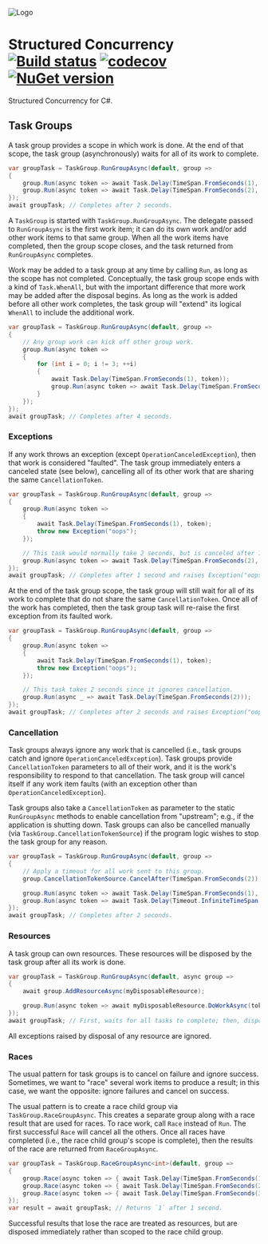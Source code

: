 ![Logo](src/icon.png)

# Structured Concurrency [![Build status](https://github.com/StephenCleary/StructuredConcurrency/workflows/Build/badge.svg)](https://github.com/StephenCleary/StructuredConcurrency/actions?query=workflow%3ABuild) [![codecov](https://codecov.io/gh/StephenCleary/StructuredConcurrency/branch/master/graph/badge.svg)](https://codecov.io/gh/StephenCleary/StructuredConcurrency) [![NuGet version](https://badge.fury.io/nu/Nito.StructuredConcurrency.svg)](https://www.nuget.org/packages/Nito.StructuredConcurrency)
Structured Concurrency for C#.

## Task Groups

A task group provides a scope in which work is done.
At the end of that scope, the task group (asynchronously) waits for all of its work to complete.

```C#
var groupTask = TaskGroup.RunGroupAsync(default, group =>
{
    group.Run(async token => await Task.Delay(TimeSpan.FromSeconds(1), token));
    group.Run(async token => await Task.Delay(TimeSpan.FromSeconds(2), token));
});
await groupTask; // Completes after 2 seconds.
```

A `TaskGroup` is started with `TaskGroup.RunGroupAsync`.
The delegate passed to `RunGroupAsync` is the first work item; it can do its own work and/or add other work items to that same group.
When all the work items have completed, then the group scope closes, and the task returned from `RunGroupAsync` completes.

Work may be added to a task group at any time by calling `Run`, as long as the scope has not completed.
Conceptually, the task group scope ends with a kind of `Task.WhenAll`, but with the important difference that more work may be added after the disposal begins.
As long as the work is added before all other work completes, the task group will "extend" its logical `WhenAll` to include the additional work.

```C#
var groupTask = TaskGroup.RunGroupAsync(default, group =>
{
    // Any group work can kick off other group work.
    group.Run(async token =>
    {
        for (int i = 0; i != 3; ++i)
        {
            await Task.Delay(TimeSpan.FromSeconds(1), token));
            group.Run(async token => await Task.Delay(TimeSpan.FromSeconds(1), token));
        }
    });
});
await groupTask; // Completes after 4 seconds.
```

### Exceptions

If any work throws an exception (except `OperationCanceledException`), then that work is considered "faulted".
The task group immediately enters a canceled state (see below), cancelling all of its other work that are sharing
the same `CancellationToken`.

```C#
var groupTask = TaskGroup.RunGroupAsync(default, group =>
{
    group.Run(async token =>
    {
        await Task.Delay(TimeSpan.FromSeconds(1), token);
        throw new Exception("oops");
    });

    // This task would normally take 2 seconds, but is canceled after 1 second.
    group.Run(async token => await Task.Delay(TimeSpan.FromSeconds(2), token));
});
await groupTask; // Completes after 1 second and raises Exception("oops").
```

At the end of the task group scope, the task group will still wait for all of its work to complete that do not 
share the same `CancellationToken`.
Once all of the work has completed, then the task group task will re-raise the first exception from its faulted work.

```C#
var groupTask = TaskGroup.RunGroupAsync(default, group =>
{
    group.Run(async token =>
    {
        await Task.Delay(TimeSpan.FromSeconds(1), token);
        throw new Exception("oops");
    });

    // This task takes 2 seconds since it ignores cancellation.
    group.Run(async _ => await Task.Delay(TimeSpan.FromSeconds(2)));
});
await groupTask; // Completes after 2 seconds and raises Exception("oops").
```

### Cancellation

Task groups always ignore any work that is cancelled (i.e., task groups catch and ignore `OperationCanceledException`).
Task groups provide `CancellationToken` parameters to all of their work, and it is the work's responsibility to respond to that cancellation.
The task group will cancel itself if any work item faults (with an exception other than `OperationCanceledException`).

Task groups also take a `CancellationToken` as parameter to the static `RunGroupAsync` methods to enable cancellation from "upstream"; e.g., if the application is shutting down.
Task groups can also be cancelled manually (via `TaskGroup.CancellationTokenSource`) if the program logic wishes to stop the task group for any reason.

```C#
var groupTask = TaskGroup.RunGroupAsync(default, group =>
{
    // Apply a timeout for all work sent to this group.
    group.CancellationTokenSource.CancelAfter(TimeSpan.FromSeconds(2));

    group.Run(async token => await Task.Delay(TimeSpan.FromSeconds(1), token));
    group.Run(async token => await Task.Delay(Timeout.InfiniteTimeSpan, token));
});
await groupTask; // Completes after 2 seconds.
```

### Resources

A task group can own resources.
These resources will be disposed by the task group after all its work is done.

```C#
var groupTask = TaskGroup.RunGroupAsync(default, async group =>
{
    await group.AddResourceAsync(myDisposableResource);

    group.Run(async token => await myDisposableResource.DoWorkAsync(token));
});
await groupTask; // First, waits for all tasks to complete; then, disposes myDisposableResource.
```

All exceptions raised by disposal of any resource are ignored.

### Races

The usual pattern for task groups is to cancel on failure and ignore success.
Sometimes, we want to "race" several work items to produce a result; in this case, we want the opposite: ignore failures and cancel on success.

The usual pattern is to create a race child group via `TaskGroup.RaceGroupAsync`.
This creates a separate group along with a race result that are used for races.
To race work, call `Race` instead of `Run`.
The first successful `Race` will cancel all the others.
Once all races have completed (i.e., the race child group's scope is complete), then the results of the race are returned from `RaceGroupAsync`.

```C#
var groupTask = TaskGroup.RaceGroupAsync<int>(default, group =>
{
    group.Race(async token => { await Task.Delay(TimeSpan.FromSeconds(1), token); return 1; });
    group.Race(async token => { await Task.Delay(TimeSpan.FromSeconds(2), token); return 2; });
    group.Race(async token => { await Task.Delay(TimeSpan.FromSeconds(3), token); return 3; });
});
var result = await groupTask; // Returns `1` after 1 second.
```

Successful results that lose the race are treated as resources, but are disposed immediately rather than scoped to the race child group.

